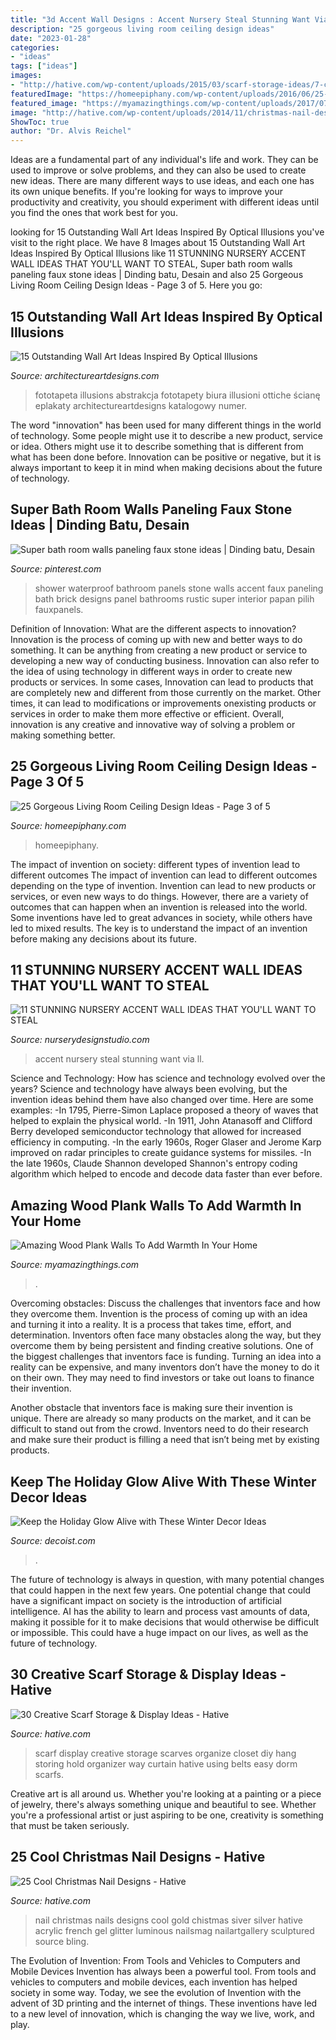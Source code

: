 ```yaml
---
title: "3d Accent Wall Designs : Accent Nursery Steal Stunning Want Via Ll"
description: "25 gorgeous living room ceiling design ideas"
date: "2023-01-28"
categories:
- "ideas"
tags: ["ideas"]
images:
- "http://hative.com/wp-content/uploads/2015/03/scarf-storage-ideas/7-creative-scarf-storage-and-display-ideas.jpg"
featuredImage: "https://homeepiphany.com/wp-content/uploads/2016/06/25-Gorgeous-Living-Room-Ceiling-Design-Ideas-14-768x576.jpg"
featured_image: "https://myamazingthings.com/wp-content/uploads/2017/07/diy-wooden-plank-wall-5.jpg"
image: "http://hative.com/wp-content/uploads/2014/11/christmas-nail-designs/11-cool-christmas-nail-designs.jpg"
ShowToc: true
author: "Dr. Alvis Reichel"
---
```



Ideas are a fundamental part of any individual's life and work. They can be used to improve or solve problems, and they can also be used to create new ideas. There are many different ways to use ideas, and each one has its own unique benefits. If you're looking for ways to improve your productivity and creativity, you should experiment with different ideas until you find the ones that work best for you.

	

		
looking for 15 Outstanding Wall Art Ideas Inspired By Optical Illusions you've visit to the right place. We have 8 Images about 15 Outstanding Wall Art Ideas Inspired By Optical Illusions like 11 STUNNING NURSERY ACCENT WALL IDEAS THAT YOU&#039;LL WANT TO STEAL, Super bath room walls paneling faux stone ideas | Dinding batu, Desain and also 25 Gorgeous Living Room Ceiling Design Ideas - Page 3 of 5. Here you go:
		
    
## 15 Outstanding Wall Art Ideas Inspired By Optical Illusions

<img loading=lazy src="https://www.architectureartdesigns.com/wp-content/uploads/2017/06/12-16-768x655.jpg" onerror="this.onerror=null;this.src='https://tse4.mm.bing.net/th?id=OIP.wj1RjFAqEamqEpr9vNPoDQHaGU&amp;pid=15.1';" alt="15 Outstanding Wall Art Ideas Inspired By Optical Illusions">

_Source: architectureartdesigns.com_

>fototapeta illusions abstrakcja fototapety biura illusioni ottiche ścianę eplakaty architectureartdesigns katalogowy numer. 

	

The word "innovation" has been used for many different things in the world of technology. Some people might use it to describe a new product, service or idea. Others might use it to describe something that is different from what has been done before. Innovation can be positive or negative, but it is always important to keep it in mind when making decisions about the future of technology.

    
## Super Bath Room Walls Paneling Faux Stone Ideas | Dinding Batu, Desain

<img loading=lazy src="https://i.pinimg.com/736x/9d/8e/de/9d8ede816cca11703d15bcf29affd30e.jpg" onerror="this.onerror=null;this.src='https://tse1.mm.bing.net/th?id=OIP.mir8liIwyvOkdmiL_KL1GwAAAA&amp;pid=15.1';" alt="Super bath room walls paneling faux stone ideas | Dinding batu, Desain">

_Source: pinterest.com_

>shower waterproof bathroom panels stone walls accent faux paneling bath brick designs panel bathrooms rustic super interior papan pilih fauxpanels. 

	

Definition of Innovation: What are the different aspects to innovation?
Innovation is the process of coming up with new and better ways to do something. It can be anything from creating a new product or service to developing a new way of conducting business. Innovation can also refer to the idea of using technology in different ways in order to create new products or services. In some cases, Innovation can lead to products that are completely new and different from those currently on the market. Other times, it can lead to modifications or improvements onexisting products or services in order to make them more effective or efficient. Overall, innovation is any creative and innovative way of solving a problem or making something better.

    
## 25 Gorgeous Living Room Ceiling Design Ideas - Page 3 Of 5

<img loading=lazy src="https://homeepiphany.com/wp-content/uploads/2016/06/25-Gorgeous-Living-Room-Ceiling-Design-Ideas-14-768x576.jpg" onerror="this.onerror=null;this.src='https://tse1.mm.bing.net/th?id=OIP.q9LtE6tdvePor1MBZWIvWAHaFj&amp;pid=15.1';" alt="25 Gorgeous Living Room Ceiling Design Ideas - Page 3 of 5">

_Source: homeepiphany.com_

>homeepiphany. 

	

The impact of invention on society: different types of invention lead to different outcomes
The impact of invention can lead to different outcomes depending on the type of invention. Invention can lead to new products or services, or even new ways to do things. However, there are a variety of outcomes that can happen when an invention is released into the world. Some inventions have led to great advances in society, while others have led to mixed results. The key is to understand the impact of an invention before making any decisions about its future.

    
## 11 STUNNING NURSERY ACCENT WALL IDEAS THAT YOU&#039;LL WANT TO STEAL

<img loading=lazy src="https://www.nurserydesignstudio.com/wp-content/uploads/2020/03/NURSERY-ACCENT-WALL-IDEAS-4.png" onerror="this.onerror=null;this.src='https://tse3.mm.bing.net/th?id=OIP.rqcAFgGCZ02ithZPqQw_RQHaLH&amp;pid=15.1';" alt="11 STUNNING NURSERY ACCENT WALL IDEAS THAT YOU&#039;LL WANT TO STEAL">

_Source: nurserydesignstudio.com_

>accent nursery steal stunning want via ll. 

	

Science and Technology: How has science and technology evolved over the years?
Science and technology have always been evolving, but the invention ideas behind them have also changed over time. Here are some examples: 
-In 1795, Pierre-Simon Laplace proposed a theory of waves that helped to explain the physical world. 
-In 1911, John Atanasoff and Clifford Berry developed semiconductor technology that allowed for increased efficiency in computing. 
-In the early 1960s, Roger Glaser and Jerome Karp improved on radar principles to create guidance systems for missiles.
-In the late 1960s, Claude Shannon developed Shannon's entropy coding algorithm which helped to encode and decode data faster than ever before.

    
## Amazing Wood Plank Walls To Add Warmth In Your Home

<img loading=lazy src="https://myamazingthings.com/wp-content/uploads/2017/07/diy-wooden-plank-wall-5.jpg" onerror="this.onerror=null;this.src='https://tse3.mm.bing.net/th?id=OIP.pPx-HbsnU6vskf4RoZyrjgHaJ3&amp;pid=15.1';" alt="Amazing Wood Plank Walls To Add Warmth In Your Home">

_Source: myamazingthings.com_

>. 

	

Overcoming obstacles: Discuss the challenges that inventors face and how they overcome them.
Invention is the process of coming up with an idea and turning it into a reality. It is a process that takes time, effort, and determination. Inventors often face many obstacles along the way, but they overcome them by being persistent and finding creative solutions.
One of the biggest challenges that inventors face is funding. Turning an idea into a reality can be expensive, and many inventors don’t have the money to do it on their own. They may need to find investors or take out loans to finance their invention.

Another obstacle that inventors face is making sure their invention is unique. There are already so many products on the market, and it can be difficult to stand out from the crowd. Inventors need to do their research and make sure their product is filling a need that isn’t being met by existing products.

    
## Keep The Holiday Glow Alive With These Winter Decor Ideas

<img loading=lazy src="https://cdn.decoist.com/wp-content/uploads/2015/01/Indoor-tree-branch-with-lights.jpg" onerror="this.onerror=null;this.src='https://tse2.mm.bing.net/th?id=OIP.N46QXk6rG9X87We15XuJaQHaLH&amp;pid=15.1';" alt="Keep the Holiday Glow Alive with These Winter Decor Ideas">

_Source: decoist.com_

>. 

	

The future of technology is always in question, with many potential changes that could happen in the next few years. One potential change that could have a significant impact on society is the introduction of artificial intelligence. AI has the ability to learn and process vast amounts of data, making it possible for it to make decisions that would otherwise be difficult or impossible. This could have a huge impact on our lives, as well as the future of technology.

    
## 30 Creative Scarf Storage &amp; Display Ideas - Hative

<img loading=lazy src="http://hative.com/wp-content/uploads/2015/03/scarf-storage-ideas/7-creative-scarf-storage-and-display-ideas.jpg" onerror="this.onerror=null;this.src='https://tse2.mm.bing.net/th?id=OIP.l2aJPKQK8__Zzwv7XVX_gAHaLI&amp;pid=15.1';" alt="30 Creative Scarf Storage &amp; Display Ideas - Hative">

_Source: hative.com_

>scarf display creative storage scarves organize closet diy hang storing hold organizer way curtain hative using belts easy dorm scarfs. 

	

Creative art is all around us. Whether you're looking at a painting or a piece of jewelry, there's always something unique and beautiful to see. Whether you're a professional artist or just aspiring to be one, creativity is something that must be taken seriously.

    
## 25 Cool Christmas Nail Designs - Hative

<img loading=lazy src="http://hative.com/wp-content/uploads/2014/11/christmas-nail-designs/11-cool-christmas-nail-designs.jpg" onerror="this.onerror=null;this.src='https://tse1.mm.bing.net/th?id=OIP.KBlOtUi4yY1dvZbQf5Vj0QHaGp&amp;pid=15.1';" alt="25 Cool Christmas Nail Designs - Hative">

_Source: hative.com_

>nail christmas nails designs cool gold chistmas siver silver hative acrylic french gel glitter luminous nailsmag nailartgallery sculptured source bling. 

	

The Evolution of Invention: From Tools and Vehicles to Computers and Mobile Devices
Invention has always been a powerful tool. From tools and vehicles to computers and mobile devices, each invention has helped society in some way. Today, we see the evolution of Invention with the advent of 3D printing and the internet of things. These inventions have led to a new level of innovation, which is changing the way we live, work, and play.


